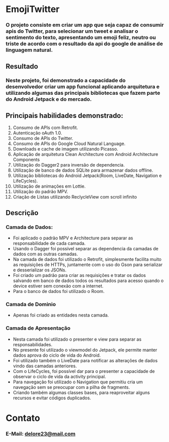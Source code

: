 # EmojiTwitter

### O projeto consiste em criar um app que seja capaz de consumir apis do Twitter, para selecionar um tweet e analisar o sentimento do texto, apresentando um emoji feliz, neutro ou triste de acordo com o resultado da api do google de análise de linguagem natural.

## Resultado
### Neste projeto, foi demonstrado a capacidade do desenvolvedor criar um app funcional aplicando arquitetura e utilizando algumas das principais bibliotecas que fazem parte do Android Jetpack e do mercado.

## Principais habilidades demonstrado:
1. Consumo de APIs com Retrofit.
2. Autenticação oAuth 1.0.
3. Consumo de APIs do Twitter.
4. Consumo de APIs do Google Cloud Natural Language.
5. Downloads e cache de imagem utilizando Picasso.
6. Aplicação de arquitetura Clean Architecture com Android Architecture Components
7. Utilização do Dagger2 para inversão de dependencia.
8. Utilização de banco de dados SQLite para armazenar dados offline.
9. Utilização bibliotecas do Android Jetpack(Room, LiveDate, Navigation e LifeCycles).
10. Utilização de animações em Lottie.
11. Utilização do padrão MPV.
12. Criação de Listas utilizando ReclycleView com scroll infinito

## Descrição
### Camada de Dados:
* Foi aplicado o padrão MPV e Architecture para separar as responsabilidade de cada camada.
* Usando o Dagger foi possível separar as dependencia da camadas de dados com as outras camadas.
* Na camada de dados foi utilizado o Retrofit, simplesmente facilita muito as requisições de HTTPs, juntamente com o uso do Gson para serializar e desserializar os JSONs.
* Foi criado um padrão para criar as requisições e tratar os dados salvando em banco de dados todos os resultados para acesso quando o device estiver sem conexão com a internet.
* Para o banco de dados foi utilizado o Room.

### Camada de Dominio
* Apenas foi criado as entidades nesta camada.

### Camada de Apresentação
* Nesta camada foi utilizado o presenter e view para separar as responsabilidades.
* No presente foi utilizado o viewmodel do Jetpack, ele permite manter dados aprova do ciclo de vida do Android.
* Foi utilizado também o LiveDate para notificar as alterações de dados vindo das camadas anteriores.
* Com o LifeCycles, foi possível dar para o presenter a capacidade de observar o ciclo de vida da activity principal.
* Para navegação foi utilizado o Navigation que permitiu cria um navegação sem se preocupar com a pilha de fragments.
* Criando também algumas classes bases, para reaproveitar alguns recursos e evitar códigos duplicados.


# Contato
### E-Mail: [delore23@mail.com](delore23@gmail.com)
